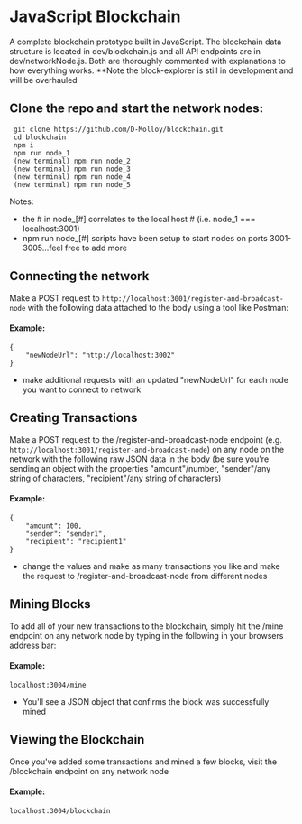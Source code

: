 # JavaScript Blockchain
A complete blockchain prototype built in JavaScript.  The blockchain data structure is located in dev/blockchain.js and all API endpoints are in dev/networkNode.js.  Both are thoroughly commented with explanations to how everything works. **Note the block-explorer is still in development and will be overhauled


## Clone the repo and start the network nodes:
```
 git clone https://github.com/D-Molloy/blockchain.git
 cd blockchain
 npm i
 npm run node_1
 (new terminal) npm run node_2
 (new terminal) npm run node_3
 (new terminal) npm run node_4
 (new terminal) npm run node_5 
```
Notes:
* the # in node_[#] correlates to the local host # (i.e. node_1 === localhost:3001)
* npm run node_[#] scripts have been setup to start nodes on ports 3001-3005...feel free to add more


## Connecting the network
Make a POST request to `http://localhost:3001/register-and-broadcast-node` with the following data attached to the body using a tool like Postman:
#### Example:
```
{
	"newNodeUrl": "http://localhost:3002"
}
```
* make additional requests with an updated "newNodeUrl" for each node you want to connect to network

## Creating Transactions
Make a POST request to the /register-and-broadcast-node endpoint (e.g. `http://localhost:3001/register-and-broadcast-node`) on any node on the network with the following raw JSON data in the body (be sure you're sending an object with the properties "amount"/number, "sender"/any string of characters, "recipient"/any string of characters)
#### Example:
```
{
	"amount": 100,
	"sender": "sender1",
	"recipient": "recipient1"
}
```
* change the values and make as many transactions you like and make the request to /register-and-broadcast-node from different nodes

## Mining Blocks
To add all of your new transactions to the blockchain, simply hit the /mine endpoint on any network node by typing in the following in your browsers address bar:
#### Example:
```
localhost:3004/mine
```
* You'll see a JSON object that confirms the block was successfully mined


## Viewing the Blockchain
Once you've added some transactions and mined a few blocks, visit the /blockchain endpoint on any network node
#### Example:
```
localhost:3004/blockchain
```
